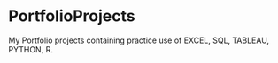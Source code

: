 # PortfolioProjects
My Portfolio projects containing practice use of EXCEL, SQL, TABLEAU, PYTHON, R.
